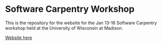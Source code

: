Software Carpentry Workshop
============================

This is the repository for the website for the Jan 13-16 
Software Carpentry workshop held at the University
 of Wisconsin at Madison.

[Website here](http://UW-Madison-ACI.github.io/2015-01-13-wisc/)

